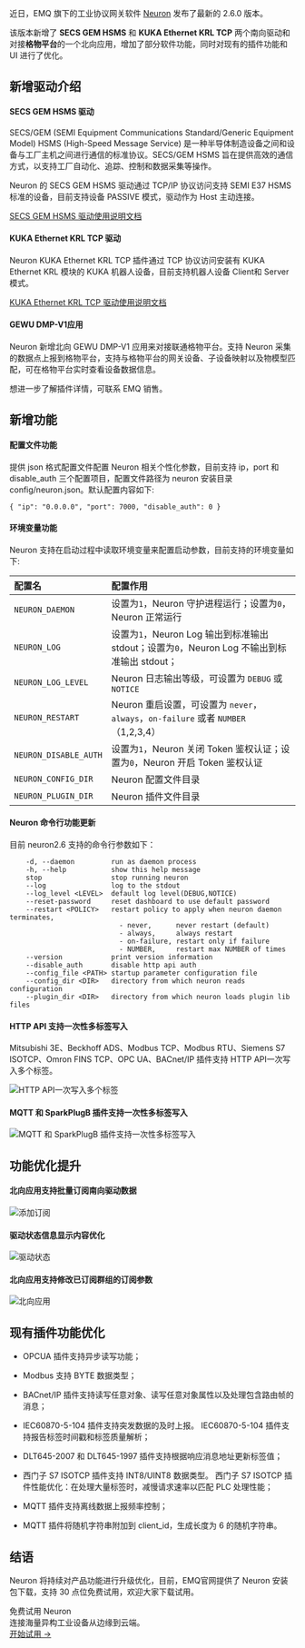 近日，EMQ 旗下的工业协议网关软件 [Neuron](https://www.emqx.com/zh/products/neuronex) 发布了最新的 2.6.0 版本。

该版本新增了 **SECS GEM HSMS** 和 **KUKA Ethernet KRL TCP** 两个南向驱动和对接**格物平台**的一个北向应用，增加了部分软件功能，同时对现有的插件功能和 UI 进行了优化。

## 新增驱动介绍

#### SECS GEM HSMS 驱动

SECS/GEM (SEMI Equipment Communications Standard/Generic Equipment Model) HSMS (High-Speed Message Service) 是一种半导体制造设备之间和设备与工厂主机之间进行通信的标准协议。SECS/GEM HSMS 旨在提供高效的通信方式，以支持工厂自动化、追踪、控制和数据采集等操作。

Neuron 的 SECS GEM HSMS 驱动通过 TCP/IP 协议访问支持 SEMI E37 HSMS 标准的设备，目前支持设备 PASSIVE 模式，驱动作为 Host 主动连接。

[SECS GEM HSMS 驱动使用说明文档](https://neugates.io/docs/zh/latest/configuration/south-devices/secs-gem/secs-gem.html)

#### KUKA Ethernet KRL TCP 驱动

Neuron KUKA Ethernet KRL TCP 插件通过 TCP 协议访问安装有 KUKA Ethernet KRL 模块的 KUKA 机器人设备，目前支持机器人设备 Client和 Server 模式。

[KUKA Ethernet KRL TCP 驱动使用说明文档](https://neugates.io/docs/zh/latest/configuration/south-devices/kuka/kuka.html)

#### GEWU DMP-V1应用

Neuron 新增北向 GEWU DMP-V1 应用来对接联通格物平台。支持 Neuron 采集的数据点上报到格物平台，支持与格物平台的网关设备、子设备映射以及物模型匹配，可在格物平台实时查看设备数据信息。

想进一步了解插件详情，可联系 EMQ 销售。

## 新增功能

#### 配置文件功能

提供 json 格式配置文件配置 Neuron 相关个性化参数，目前支持 ip，port 和 disable_auth 三个配置项目，配置文件路径为 neuron 安装目录 config/neuron.json。默认配置内容如下:

```
{ "ip": "0.0.0.0", "port": 7000, "disable_auth": 0 }
```

#### 环境变量功能

Neuron 支持在启动过程中读取环境变量来配置启动参数，目前支持的环境变量如下:

| **配置名**            | **配置作用**                                                 |
| :-------------------- | :----------------------------------------------------------- |
| `NEURON_DAEMON`       | 设置为`1`，Neuron 守护进程运行；设置为`0`，Neuron 正常运行   |
| `NEURON_LOG`          | 设置为`1`，Neuron Log 输出到标准输出 stdout；设置为`0`，Neuron Log 不输出到标准输出 stdout； |
| `NEURON_LOG_LEVEL`    | Neuron 日志输出等级，可设置为 `DEBUG` 或 `NOTICE`                |
| `NEURON_RESTART`      | Neuron 重启设置，可设置为 `never`，`always`，`on-failure` 或者 `NUMBER`（1,2,3,4） |
| `NEURON_DISABLE_AUTH` | 设置为`1`，Neuron 关闭 Token 鉴权认证；设置为`0`，Neuron 开启 Token 鉴权认证 |
| `NEURON_CONFIG_DIR`   | Neuron 配置文件目录                                           |
| `NEURON_PLUGIN_DIR`   | Neuron 插件文件目录                                           |

#### Neuron 命令行功能更新

目前 neuron2.6 支持的命令行参数如下：

```
    -d, --daemon         run as daemon process
    -h, --help           show this help message
    stop                 stop running neuron
    --log                log to the stdout
    --log_level <LEVEL>  default log level(DEBUG,NOTICE)
    --reset-password     reset dashboard to use default password
    --restart <POLICY>   restart policy to apply when neuron daemon terminates,
                           - never,      never restart (default)
                           - always,     always restart
                           - on-failure, restart only if failure
                           - NUMBER,     restart max NUMBER of times
    --version            print version information
    --disable_auth       disable http api auth
    --config_file <PATH> startup parameter configuration file
    --config_dir <DIR>   directory from which neuron reads configuration
    --plugin_dir <DIR>   directory from which neuron loads plugin lib files
```

#### HTTP API 支持一次性多标签写入

Mitsubishi 3E、Beckhoff ADS、Modbus TCP、Modbus RTU、Siemens S7 ISOTCP、Omron FINS TCP、OPC UA、BACnet/IP 插件支持 HTTP API一次写入多个标签。

![HTTP API一次写入多个标签](https://assets.emqx.com/images/437fa6bfa492e3a1fbd17c945111821a.png)

#### MQTT 和 SparkPlugB 插件支持一次性多标签写入

![MQTT 和 SparkPlugB 插件支持一次性多标签写入](https://assets.emqx.com/images/5fbcf8dd4f1f5f8df521c0e79233bdde.png)

## 功能优化提升

#### 北向应用支持批量订阅南向驱动数据

![添加订阅](https://assets.emqx.com/images/4836b3c5bccd8be34087ae2fac705e79.png)

#### 驱动状态信息显示内容优化

![驱动状态](https://assets.emqx.com/images/15bba2dbb30779bd35c6d619c43e285c.png)

#### 北向应用支持修改已订阅群组的订阅参数

![北向应用](https://assets.emqx.com/images/0a55b6dc27af2ee9f760c0ae82034f46.png)

## 现有插件功能优化

- OPCUA 插件支持异步读写功能；

- Modbus 支持 BYTE 数据类型；

- BACnet/IP 插件支持读写任意对象、读写任意对象属性以及处理包含路由帧的消息；

- IEC60870-5-104 插件支持突发数据的及时上报。 IEC60870-5-104 插件支持报告标签时间戳和标签质量解析；

- DLT645-2007 和 DLT645-1997 插件支持根据响应消息地址更新标签值；

- 西门子 S7 ISOTCP 插件支持 INT8/UINT8 数据类型。 西门子 S7 ISOTCP 插件性能优化：在处理大量标签时，减慢请求速率以匹配 PLC 处理性能；

- MQTT 插件支持离线数据上报频率控制；

- MQTT 插件将随机字符串附加到 client_id，生成长度为 6 的随机字符串。

## 结语

Neuron 将持续对产品功能进行升级优化，目前，EMQ官网提供了 Neuron 安装包下载，支持 30 点位免费试用，欢迎大家下载试用。



<section class="promotion">
    <div>
        免费试用 Neuron
      <div class="is-size-14 is-text-normal has-text-weight-normal">连接海量异构工业设备从边缘到云端。</div>
    </div>
    <a href="https://www.emqx.com/zh/try?product=neuron" class="button is-gradient px-5">开始试用 →</a>
</section>
